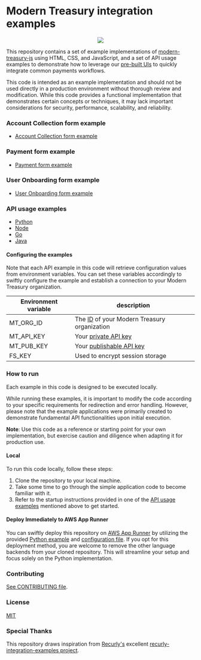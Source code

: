 Modern Treasury integration examples
===================
<p align="center">
  <img src="https://files.readme.io/a49b14e-account-collection.gif" align="center">
</p>

This repository contains a set of example implementations of
[modern-treasury-js][modern-treasury-js] using HTML, CSS, and JavaScript, and a set of API usage
examples to demonstrate how to leverage our [pre-built UIs][pre-built-uis] to quickly integrate common payments workflows.

This code is intended as an example implementation and should not be used directly in a production environment without thorough review and modification. While this code provides a functional implementation that demonstrates certain concepts or techniques, it may lack important considerations for security, performance, scalability, and reliability.

### Account Collection form example

- [Account Collection form example](public/acf.html)

### Payment form example

- [Payment form example](public/pf.html)

### User Onboarding form example

- [User Onboarding form example](public/onboarding.html)

### API usage examples

- [Python](api/python)
- [Node](api/node)
- [Go](api/go)
- [Java](api/java)

#### Configuring the examples

Note that each API example in this code will retrieve configuration values from environment variables. You can set these variables accordingly to swiftly configure the example and establish a connection to your Modern Treasury organization.

| Environment variable | description |
| -------------------- | ----------- |
| MT_ORG_ID | The [ID][api-keys]  of your Modern Treasury organization |
| MT_API_KEY | Your [private API key][api-keys] |
| MT_PUB_KEY | Your [publishable API key][publishable-keys] |
| FS_KEY | Used to encrypt session storage


### How to run

Each example in this code is designed to be executed locally.

While running these examples, it is important to modify the code according to your specific requirements for redirection and error handling. However, please note that the example applications were primarily created to demonstrate fundamental API functionalities upon initial execution.

**Note**: Use this code as a reference or starting point for your own implementation, but exercise caution and diligence when adapting it for production use. 


#### Local


To run this code locally, follow these steps:

1. Clone the repository to your local machine.
2. Take some time to go through the simple application code to become familiar with it.
3. Refer to the startup instructions provided in one of the [API usage examples](api) mentioned above to get started.


#### Deploy Immediately to AWS App Runner

You can swiftly deploy this repository on [AWS App Runner][apprunner] by utilizing the provided [Python example](api/python) and [configuration file](apprunner.yaml). If you opt for this deployment method, you are welcome to remove the other language backends from your cloned repository. This will streamline your setup and focus solely on the Python implementation.

### Contributing

[See CONTRIBUTING file](CONTRIBUTING.md).

### License

[MIT](LICENSE.md)

### Special Thanks

This repository draws inspiration from [Recurly's](https://www.recurly.com) excellent [recurly-integration-examples project](https://github.com/recurly/recurly-integration-examples).

[modern-treasury-js]: https://docs.moderntreasury.com/reference/modern-treasury-js
[api-keys]: https://app.moderntreasury.com/developers/api_keys
[publishable-keys]: https://app.moderntreasury.com/settings/developers/publishable_keys
[pre-built-uis]: https://docs.moderntreasury.com/docs/prebuilt-uis-overview
[apprunner]: https://aws.amazon.com/apprunner/